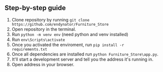 ## Step-by-step guide
1. Clone repository by running `git clone https://github.com/endynator/Furniture_Store`
2. Open repository in the terminal.
3. Run `python -m venv env` (need python and venv installed)
4. Run `env\Scripts\activate`
5. Once you activated the enviroment, run `pip install -r requirements.txt`
6. Once all dependencies are installed run `python Furniture_Store\app.py`.
7. It'll start a development server and tell you the address it's running in.
8. Open address in your browser. 

